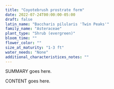 ```yaml
---
title: "Coyotebrush prostrate form"
date: 2022-07-24T00:00:00-05:00
draft: false
latin_name: "Baccharis pilularis 'Twin Peaks'"
family_name: "Asteraceae"
plant_type: "Shrub (evergreen)"
bloom_time: ""
flower_color: ""
size_at_maturity: "1-3 ft"
water_needs: "None"
additional_characteristices_notes: ""
---
```


SUMMARY goes here.

<!--more-->

CONTENT goes here.